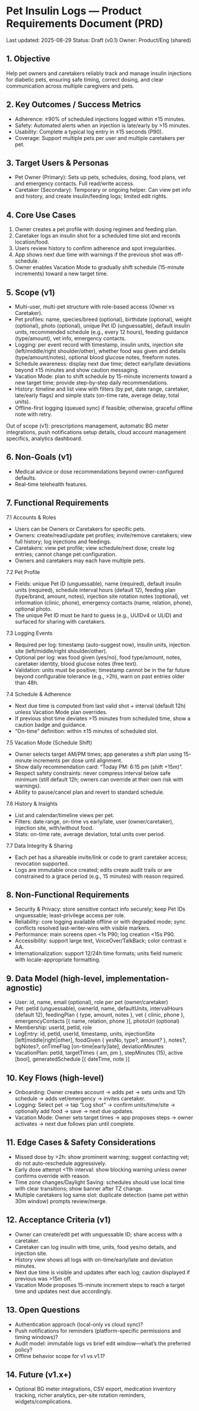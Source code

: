 # Pet Insulin Logs — Product Requirements Document (PRD)

Last updated: 2025-08-29
Status: Draft (v0.1)
Owner: Product/Eng (shared)

## 1. Objective
Help pet owners and caretakers reliably track and manage insulin injections for diabetic pets, ensuring safe timing, correct dosing, and clear communication across multiple caregivers and pets.

## 2. Key Outcomes / Success Metrics
- Adherence: ≥90% of scheduled injections logged within ±15 minutes.
- Safety: Automated alerts when an injection is late/early by >15 minutes.
- Usability: Complete a typical log entry in ≤15 seconds (P90).
- Coverage: Support multiple pets per user and multiple caretakers per pet.

## 3. Target Users & Personas
- Pet Owner (Primary): Sets up pets, schedules, dosing, food plans, vet and emergency contacts. Full read/write access.
- Caretaker (Secondary): Temporary or ongoing helper. Can view pet info and history, and create insulin/feeding logs; limited edit rights.

## 4. Core Use Cases
1) Owner creates a pet profile with dosing regimen and feeding plan.
2) Caretaker logs an insulin shot for a scheduled time slot and records location/food.
3) Users review history to confirm adherence and spot irregularities.
4) App shows next due time with warnings if the previous shot was off-schedule.
5) Owner enables Vacation Mode to gradually shift schedule (15-minute increments) toward a new target time.

## 5. Scope (v1)
- Multi-user, multi-pet structure with role-based access (Owner vs Caretaker).
- Pet profiles: name, species/breed (optional), birthdate (optional), weight (optional), photo (optional), unique Pet ID (unguessable), default insulin units, recommended schedule (e.g., every 12 hours), feeding guidance (type/amount), vet info, emergency contacts.
- Logging: per event record with timestamp, insulin units, injection site (left/middle/right shoulder/other), whether food was given and details (type/amount/notes), optional blood glucose notes, freeform notes.
- Schedule awareness: display next due time; detect early/late deviations beyond ±15 minutes and show caution messaging.
- Vacation Mode: plan to shift schedule by 15-minute increments toward a new target time; provide step-by-step daily recommendations.
- History: timeline and list view with filters (by pet, date range, caretaker, late/early flags) and simple stats (on-time rate, average delay, total units).
- Offline-first logging (queued sync) if feasible; otherwise, graceful offline note with retry.

Out of scope (v1): prescriptions management, automatic BG meter integrations, push notifications setup details, cloud account management specifics, analytics dashboard.

## 6. Non-Goals (v1)
- Medical advice or dose recommendations beyond owner-configured defaults.
- Real-time telehealth features.

## 7. Functional Requirements

7.1 Accounts & Roles
- Users can be Owners or Caretakers for specific pets.
- Owners: create/read/update pet profiles; invite/remove caretakers; view full history; log injections and feedings.
- Caretakers: view pet profile; view schedule/next dose; create log entries; cannot change pet configuration.
- Owners and caretakers may each have multiple pets.

7.2 Pet Profile
- Fields: unique Pet ID (unguessable), name (required), default insulin units (required), schedule interval hours (default 12), feeding plan (type/brand, amount, notes), injection site rotation notes (optional), vet information (clinic, phone), emergency contacts (name, relation, phone), optional photo.
- The unique Pet ID must be hard to guess (e.g., UUIDv4 or ULID) and surfaced for sharing with caretakers.

7.3 Logging Events
- Required per log: timestamp (auto-suggest now), insulin units, injection site (left/middle/right shoulder/other).
- Optional per log: was food given (yes/no), food type/amount, notes, caretaker identity, blood glucose notes (free text).
- Validation: units must be positive; timestamp cannot be in the far future beyond configurable tolerance (e.g., >2h), warn on past entries older than 48h.

7.4 Schedule & Adherence
- Next due time is computed from last valid shot + interval (default 12h) unless Vacation Mode plan overrides.
- If previous shot time deviates >15 minutes from scheduled time, show a caution badge and guidance.
- “On-time” definition: within ±15 minutes of scheduled slot.

7.5 Vacation Mode (Schedule Shift)
- Owner selects target AM/PM times; app generates a shift plan using 15-minute increments per dose until alignment.
- Show daily recommendation card: “Today PM: 6:15 pm (shift +15m)”.
- Respect safety constraints: never compress interval below safe minimum (still default 12h; owners can override at their own risk with warnings).
- Ability to pause/cancel plan and revert to standard schedule.

7.6 History & Insights
- List and calendar/timeline views per pet.
- Filters: date range, on-time vs early/late, user (owner/caretaker), injection site, with/without food.
- Stats: on-time rate, average deviation, total units over period.

7.7 Data Integrity & Sharing
- Each pet has a shareable invite/link or code to grant caretaker access; revocation supported.
- Logs are immutable once created; edits create audit trails or are constrained to a grace period (e.g., 15 minutes) with reason required.

## 8. Non-Functional Requirements
- Security & Privacy: store sensitive contact info securely; keep Pet IDs unguessable; least-privilege access per role.
- Reliability: core logging available offline or with degraded mode; sync conflicts resolved last-writer-wins with visible markers.
- Performance: main screens open <1s P90; log creation <15s P90.
- Accessibility: support large text, VoiceOver/TalkBack; color contrast ≥ AA.
- Internationalization: support 12/24h time formats; units field numeric with locale-appropriate formatting.

## 9. Data Model (high-level, implementation-agnostic)
- User: id, name, email (optional), role per pet (owner/caretaker)
- Pet: petId (unguessable), ownerId, name, defaultUnits, intervalHours (default 12), feedingPlan { type, amount, notes }, vet { clinic, phone }, emergencyContacts [{ name, relation, phone }], photoUrl (optional)
- Membership: userId, petId, role
- LogEntry: id, petId, userId, timestamp, units, injectionSite [left|middle|right|other], foodGiven { yesNo, type?, amount? }, notes?, bgNotes?, onTimeFlag [on-time|early|late], deviationMinutes
- VacationPlan: petId, targetTimes { am, pm }, stepMinutes (15), active [bool], generatedSchedule [{ dateTime, note }]

## 10. Key Flows (high-level)
- Onboarding: Owner creates account → adds pet → sets units and 12h schedule → adds vet/emergency → invites caretaker.
- Logging: Select pet → tap “Log shot” → confirm units/time/site → optionally add food → save → next due updates.
- Vacation Mode: Owner sets target times → app proposes steps → owner activates → next due follows plan until complete.

## 11. Edge Cases & Safety Considerations
- Missed dose by >2h: show prominent warning; suggest contacting vet; do not auto-reschedule aggressively.
- Early dose attempt <11h interval: show blocking warning unless owner confirms override with reason.
- Time zone changes/Daylight Saving: schedules should use local time with clear transitions; show banner after TZ change.
- Multiple caretakers log same slot: duplicate detection (same pet within 30m window) prompts review/merge.

## 12. Acceptance Criteria (v1)
- Owner can create/edit pet with unguessable ID; share access with a caretaker.
- Caretaker can log insulin with time, units, food yes/no details, and injection site.
- History view shows all logs with on-time/early/late and deviation minutes.
- Next due time is visible and updates after each log; caution displayed if previous was >15m off.
- Vacation Mode proposes 15-minute increment steps to reach a target time and updates next due accordingly.

## 13. Open Questions
- Authentication approach (local-only vs cloud sync)?
- Push notifications for reminders (platform-specific permissions and timing windows)?
- Audit model: immutable logs vs brief edit window—what’s the preferred policy?
- Offline behavior scope for v1 vs v1.1?

## 14. Future (v1.x+)
- Optional BG meter integrations, CSV export, medication inventory tracking, richer analytics, per-site rotation reminders, widgets/complications.
